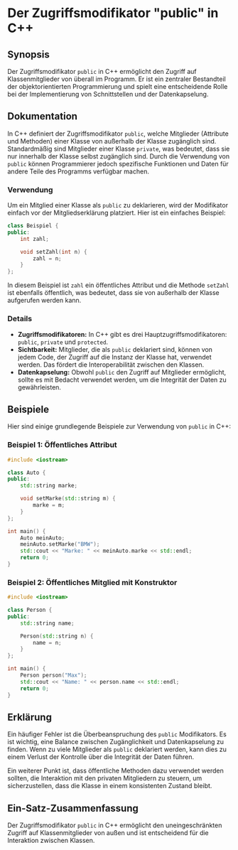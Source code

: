 <!--
Meta Description: # Der Zugriffsmodifikator "public" in C++ ## Synopsis Der Zugriffsmodifikator `public` in C++ ermöglicht den Zugriff auf Klassenmitglieder von überall...
Meta Keywords: der, public, die, von, ist
-->

# Der Zugriffsmodifikator "public" in C++

## Synopsis
Der Zugriffsmodifikator `public` in C++ ermöglicht den Zugriff auf Klassenmitglieder von überall im Programm. Er ist ein zentraler Bestandteil der objektorientierten Programmierung und spielt eine entscheidende Rolle bei der Implementierung von Schnittstellen und der Datenkapselung.

## Dokumentation
In C++ definiert der Zugriffsmodifikator `public`, welche Mitglieder (Attribute und Methoden) einer Klasse von außerhalb der Klasse zugänglich sind. Standardmäßig sind Mitglieder einer Klasse `private`, was bedeutet, dass sie nur innerhalb der Klasse selbst zugänglich sind. Durch die Verwendung von `public` können Programmierer jedoch spezifische Funktionen und Daten für andere Teile des Programms verfügbar machen.

### Verwendung
Um ein Mitglied einer Klasse als `public` zu deklarieren, wird der Modifikator einfach vor der Mitgliedserklärung platziert. Hier ist ein einfaches Beispiel:

```cpp
class Beispiel {
public:
    int zahl;

    void setZahl(int n) {
        zahl = n;
    }
};
```

In diesem Beispiel ist `zahl` ein öffentliches Attribut und die Methode `setZahl` ist ebenfalls öffentlich, was bedeutet, dass sie von außerhalb der Klasse aufgerufen werden kann.

### Details
- **Zugriffsmodifikatoren:** In C++ gibt es drei Hauptzugriffsmodifikatoren: `public`, `private` und `protected`. 
- **Sichtbarkeit:** Mitglieder, die als `public` deklariert sind, können von jedem Code, der Zugriff auf die Instanz der Klasse hat, verwendet werden. Das fördert die Interoperabilität zwischen den Klassen.
- **Datenkapselung:** Obwohl `public` den Zugriff auf Mitglieder ermöglicht, sollte es mit Bedacht verwendet werden, um die Integrität der Daten zu gewährleisten.

## Beispiele
Hier sind einige grundlegende Beispiele zur Verwendung von `public` in C++:

### Beispiel 1: Öffentliches Attribut
```cpp
#include <iostream>

class Auto {
public:
    std::string marke;

    void setMarke(std::string m) {
        marke = m;
    }
};

int main() {
    Auto meinAuto;
    meinAuto.setMarke("BMW");
    std::cout << "Marke: " << meinAuto.marke << std::endl;
    return 0;
}
```

### Beispiel 2: Öffentliches Mitglied mit Konstruktor
```cpp
#include <iostream>

class Person {
public:
    std::string name;

    Person(std::string n) {
        name = n;
    }
};

int main() {
    Person person("Max");
    std::cout << "Name: " << person.name << std::endl;
    return 0;
}
```

## Erklärung
Ein häufiger Fehler ist die Überbeanspruchung des `public` Modifikators. Es ist wichtig, eine Balance zwischen Zugänglichkeit und Datenkapselung zu finden. Wenn zu viele Mitglieder als `public` deklariert werden, kann dies zu einem Verlust der Kontrolle über die Integrität der Daten führen. 

Ein weiterer Punkt ist, dass öffentliche Methoden dazu verwendet werden sollten, die Interaktion mit den privaten Mitgliedern zu steuern, um sicherzustellen, dass die Klasse in einem konsistenten Zustand bleibt.

## Ein-Satz-Zusammenfassung
Der Zugriffsmodifikator `public` in C++ ermöglicht den uneingeschränkten Zugriff auf Klassenmitglieder von außen und ist entscheidend für die Interaktion zwischen Klassen.